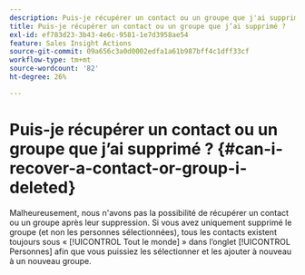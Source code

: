 ```yaml
---
description: Puis-je récupérer un contact ou un groupe que j'ai supprimé ? - Documents Marketo - Documentation sur le produit
title: Puis-je récupérer un contact ou un groupe que j’ai supprimé ?
exl-id: ef783d23-3b43-4e6c-9581-1e7d3958ae54
feature: Sales Insight Actions
source-git-commit: 09a656c3a0d0002edfa1a61b987bff4c1dff33cf
workflow-type: tm+mt
source-wordcount: '82'
ht-degree: 26%

---
```


# Puis-je récupérer un contact ou un groupe que j’ai supprimé ? {#can-i-recover-a-contact-or-group-i-deleted}

Malheureusement, nous n&#39;avons pas la possibilité de récupérer un contact ou un groupe après leur suppression. Si vous avez uniquement supprimé le groupe (et non les personnes sélectionnées), tous les contacts existent toujours sous « [!UICONTROL Tout le monde] » dans l’onglet [!UICONTROL Personnes] afin que vous puissiez les sélectionner et les ajouter à nouveau à un nouveau groupe.
